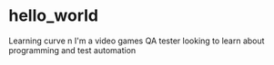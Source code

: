 # hello_world
Learning curve
n
I'm a video games QA tester looking to learn about programming and test automation
